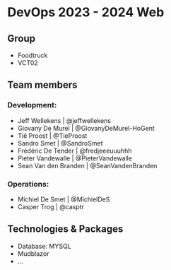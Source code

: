 # DevOps 2023 - 2024 Web

## Group

- Foodtruck
- VCT02

## Team members

### Development:

- Jeff Wellekens | @jeffwellekens
- Giovany De Murel | @GiovanyDeMurel-HoGent
- Tiê Proost | @TieProost
- Sandro Smet | @SandroSmet
- Frédéric De Tender | @fredjeeeuuuhhh
- Pieter Vandewalle | @PieterVandewalle
- Sean Van den Branden | @SeanVandenBranden

### Operations:

- Michiel De Smet | @MichielDeS
- Casper Trog | @casptr

## Technologies & Packages

- Database: MYSQL
- Mudblazor
- ...
